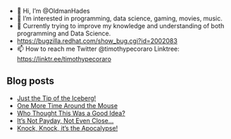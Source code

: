 - 👋 Hi, I’m @OldmanHades
- 👀 I’m interested in programming, data science, gaming, movies, music.
- 🌱 Currently trying to improve my knowledge and understanding of both programming and Data Science.
- https://bugzilla.redhat.com/show_bug.cgi?id=2002083
- 📫 How to reach me Twitter @timothypecoraro
Linktree: https://linktr.ee/timothypecoraro

## Blog posts
<!-- BLOG-POST-LIST:START -->
- [Just the Tip of the Iceberg!](https://medium.com/@timothypecoraro/just-the-tip-of-the-iceberg-3c9cd55c4d3b?source=rss-5097f5c9b801------2)
- [One More Time Around the Mouse](https://medium.com/@timothypecoraro/one-more-time-around-the-mouse-4ec006cdabc8?source=rss-5097f5c9b801------2)
- [Who Thought This Was a Good Idea?](https://medium.com/@timothypecoraro/who-thought-this-was-a-good-idea-19c01e2aeac8?source=rss-5097f5c9b801------2)
- [It’s Not Payday, Not Even Close…](https://medium.com/@timothypecoraro/its-not-payday-not-even-close-7bd22143b10a?source=rss-5097f5c9b801------2)
- [Knock, Knock, it’s the Apocalypse!](https://medium.com/@timothypecoraro/knock-knock-its-the-apocalypse-62e9a041cb30?source=rss-5097f5c9b801------2)
<!-- BLOG-POST-LIST:END -->
